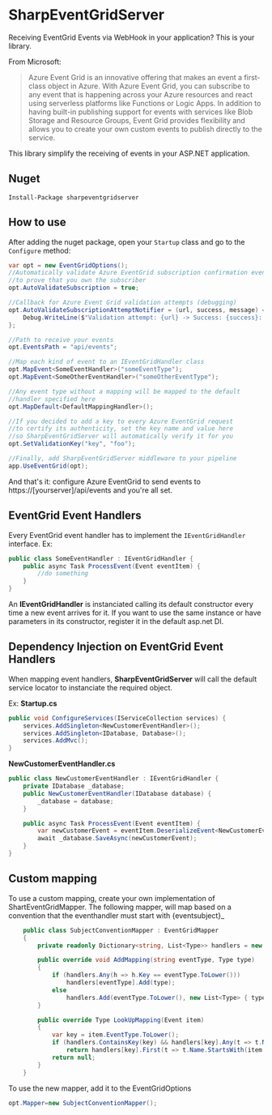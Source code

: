 # SharpEventGridServer
Receiving EventGrid Events via WebHook in your application? This is your library.

From Microsoft:

>Azure Event Grid is an innovative offering that makes an event a first-class object in Azure. With Azure Event Grid, you can subscribe to any event that is happening across your Azure resources and react using serverless platforms like Functions or Logic Apps. In addition to having built-in publishing support for events with services like Blob Storage and Resource Groups, Event Grid provides flexibility and allows you to create your own custom events to publish directly to the service.

This library simplify the receiving of events in your ASP.NET application.

## Nuget

```
Install-Package sharpeventgridserver
```

## How to use

After adding the nuget package, open your `Startup` class and go to the `Configure` method:

```cs
var opt = new EventGridOptions();
//Automatically validate Azure EventGrid subscription confirmation event
//to prove that you own the subscriber
opt.AutoValidateSubscription = true;

//Callback for Azure Event Grid validation attempts (debugging)
opt.AutoValidateSubscriptionAttemptNotifier = (url, success, message) => {
    Debug.WriteLine($"Validation attempt: {url} -> Success: {success}: {message}");
};

//Path to receive your events
opt.EventsPath = "api/events";

//Map each kind of event to an IEventGridHandler class 
opt.MapEvent<SomeEventHandler>("someEventType");
opt.MapEvent<SomeOtherEventHandler>("someOtherEventType");

//Any event type without a mapping will be mapped to the default 
//handler specified here
opt.MapDefault<DefaultMappingHandler>();

//If you decided to add a key to every Azure EventGrid request
//to certify its authenticity, set the key name and value here
//so SharpEventGridServer will automatically verify it for you
opt.SetValidationKey("key", "foo");

//Finally, add SharpEventGridServer middleware to your pipeline
app.UseEventGrid(opt);
```

And that's it: configure Azure EventGrid to send events to https://[yourserver]/api/events and you're all set.

## EventGrid Event Handlers

Every EventGrid event handler has to implement the `IEventGridHandler` interface.
Ex:
```cs
public class SomeEventHandler : IEventGridHandler {
    public async Task ProcessEvent(Event eventItem) {
        //do something
    }
}
```
An **IEventGridHandler** is instanciated calling its default constructor every time a new event arrives for it. If you want to use the same instance or have parameters in its constructor, register it in the default asp.net DI.

## Dependency Injection on EventGrid Event Handlers

When mapping event handlers, **SharpEventGridServer** will call the default service locator
to instanciate the required object.

Ex: **Startup.cs**
```cs
public void ConfigureServices(IServiceCollection services) {
    services.AddSingleton<NewCustomerEventHandler>();
    services.AddSingleton<IDatabase, Database>();
    services.AddMvc();
}
```

**NewCustomerEventHandler.cs**
```cs
public class NewCustomerEventHandler : IEventGridHandler {
	private IDatabase _database;
	public NewCustomerEventHandler(IDatabase database) {
		_database = database;
	}

	public async Task ProcessEvent(Event eventItem) {
		var newCustomerEvent = eventItem.DeserializeEvent<NewCustomerEvent>();
		await _database.SaveAsync(newCustomerEvent);
	}
}
```
## Custom mapping
To use a custom mapping, create your own implementation of ShartEventGridMapper.
The following mapper, will map based on a convention that the eventhandler must start with {eventsubject}_

```cs
    public class SubjectConventionMapper : EventGridMapper
    {
        private readonly Dictionary<string, List<Type>> handlers = new Dictionary<string, List<Type>>();

        public override void AddMapping(string eventType, Type type)
        {
            if (handlers.Any(h => h.Key == eventType.ToLower()))
                handlers[eventType].Add(type);
            else
                handlers.Add(eventType.ToLower(), new List<Type> { type });
        }

        public override Type LookUpMapping(Event item)
        {
            var key = item.EventType.ToLower();
            if (handlers.ContainsKey(key) && handlers[key].Any(t => t.Name.StartsWith(item.Subject + "_")))
                return handlers[key].First(t => t.Name.StartsWith(item.Subject + "_"));
            return null;
        }
    }
```

To use the new mapper, add it to the EventGridOptions

```cs
opt.Mapper=new SubjectConventionMapper();
```


